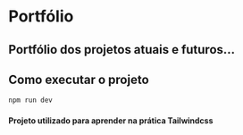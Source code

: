 # Portfólio

## Portfólio dos projetos atuais e futuros...

## Como executar o projeto
```bash
npm run dev
```

#### Projeto utilizado para aprender na prática Tailwindcss

